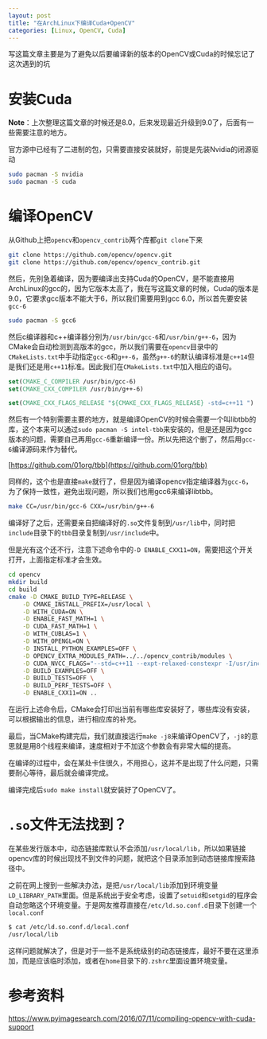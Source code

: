 ```yaml
---
layout: post
title: "在ArchLinux下编译Cuda+OpenCV"
categories: [Linux, OpenCV, Cuda]
---
```


写这篇文章主要是为了避免以后要编译新的版本的OpenCV或Cuda的时候忘记了这次遇到的坑

<!--more-->

# 安装Cuda

**Note**：上次整理这篇文章的时候还是8.0，后来发现最近升级到9.0了，后面有一些需要注意的地方。

官方源中已经有了二进制的包，只需要直接安装就好，前提是先装Nvidia的闭源驱动

```bash
sudo pacman -S nvidia
sudo pacman -S cuda
```

# 编译OpenCV

从Github上把`opencv`和`opencv_contrib`两个库都`git clone`下来

```bash
git clone https://github.com/opencv/opencv.git
git clone https://github.com/opencv/opencv_contrib.git
```

然后，先别急着编译，因为要编译出支持Cuda的OpenCV，是不能直接用ArchLinux的gcc的，因为它版本太高了，我在写这篇文章的时候，Cuda的版本是9.0，它要求gcc版本不能大于6，所以我们需要用到gcc 6.0，所以首先要安装`gcc-6`

```bash
sudo pacman -S gcc6
```

然后c编译器和c++编译器分别为`/usr/bin/gcc-6`和`/usr/bin/g++-6`，因为CMake会自动检测到高版本的gcc，所以我们需要在`opencv`目录中的`CMakeLists.txt`中手动指定`gcc-6`和`g++-6`，虽然`g++-6`的默认编译标准是`c++14`但是我们还是用`c++11`标准。因此我们在`CMakeLists.txt`中加入相应的语句。

```cmake
set(CMAKE_C_COMPILER /usr/bin/gcc-6)
set(CMAKE_CXX_COMPILER /usr/bin/g++-6)

set(CMAKE_CXX_FLAGS_RELEASE "${CMAKE_CXX_FLAGS_RELEASE} -std=c++11 ")
```

然后有一个特别需要主要的地方，就是编译OpenCV的时候会需要一个叫libtbb的库，这个本来可以通过`sudo pacman -S intel-tbb`来安装的，但是还是因为gcc版本的问题，需要自己再用`gcc-6`重新编译一份。所以先把这个删了，然后用`gcc-6`编译源码来作为替代。

[https://github.com/01org/tbb](https://github.com/01org/tbb)

同样的，这个也是直接`make`就行了，但是因为编译opencv指定编译器为`gcc-6`，为了保持一致性，避免出现问题，所以我们也用gcc6来编译libtbb。

```bash
make CC=/usr/bin/gcc-6 CXX=/usr/bin/g++-6
```

编译好了之后，还需要亲自把编译好的`.so`文件复制到`/usr/lib`中，同时把`include`目录下的`tbb`目录复制到`/usr/include`中。

但是光有这个还不行，注意下述命令中的`-D ENABLE_CXX11=ON`，需要把这个开关打开，上面指定标准才会生效。

```bash
cd opencv
mkdir build
cd build
cmake -D CMAKE_BUILD_TYPE=RELEASE \
    -D CMAKE_INSTALL_PREFIX=/usr/local \
    -D WITH_CUDA=ON \
    -D ENABLE_FAST_MATH=1 \
    -D CUDA_FAST_MATH=1 \
    -D WITH_CUBLAS=1 \
    -D WITH_OPENGL=ON \
    -D INSTALL_PYTHON_EXAMPLES=OFF \
    -D OPENCV_EXTRA_MODULES_PATH=../../opencv_contrib/modules \
    -D CUDA_NVCC_FLAGS="--std=c++11 --expt-relaxed-constexpr -I/usr/include/eigen3" \
    -D BUILD_EXAMPLES=OFF \
    -D BUILD_TESTS=OFF \
    -D BUILD_PERF_TESTS=OFF \
    -D ENABLE_CXX11=ON ..
```

在运行上述命令后，CMake会打印出当前有哪些库安装好了，哪些库没有安装，可以根据输出的信息，进行相应库的补充。

最后，当CMake构建完后，我们就直接运行`make -j8`来编译OpenCV了，`-j8`的意思就是用8个线程来编译，速度相对于不加这个参数会有非常大幅的提高。

在编译的过程中，会在某处卡住很久，不用担心，这并不是出现了什么问题，只需要耐心等待，最后就会编译完成。

编译完成后`sudo make install`就安装好了OpenCV了。

# `.so`文件无法找到？

在某些发行版本中，动态链接库默认不会添加`/usr/local/lib`，所以如果链接opencv库的时候出现找不到文件的问题，就把这个目录添加到动态链接库搜索路径中。

之前在网上搜到一些解决办法，是把`/usr/local/lib`添加到环境变量`LD_LIBRARY_PATH`里面。但是系统出于安全考虑，设置了`setuid`和`setgid`的程序会自动忽略这个环境变量。于是网友推荐直接在`/etc/ld.so.conf.d`目录下创建一个`local.conf`

```bash
$ cat /etc/ld.so.conf.d/local.conf
/usr/local/lib
```

这样问题就解决了，但是对于一些不是系统级别的动态链接库，最好不要在这里添加，而是应该临时添加，或者在`home`目录下的`.zshrc`里面设置环境变量。

# 参考资料

<https://www.pyimagesearch.com/2016/07/11/compiling-opencv-with-cuda-support>
